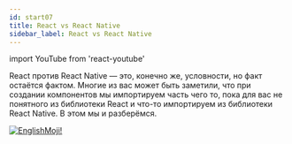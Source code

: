 ```yaml
---
id: start07
title: React vs React Native
sidebar_label: React vs React Native
---
```


import YouTube from 'react-youtube'

React против React Native — это, конечно же, условности, но факт остаётся фактом. Многие из вас может быть заметили, что при создании компонентов мы импортируем часть чего то, пока для вас не понятного из библиотеки React и что-то импортируем из библиотеки React Native. В этом мы и разберёмся.

<YouTube videoId='QdJGtUfkvfA' />

[![EnglishMoji!](/img/logo/NeuroCoder.png)](https://vk.com/neurocoder)
